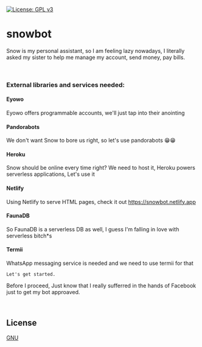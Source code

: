 [![License: GPL v3](https://img.shields.io/badge/License-GPLv3-blue.svg)](https://www.gnu.org/licenses/gpl-3.0)<space><space>


# snowbot
Snow is my personal assistant, so I am feeling lazy nowadays, I literally asked my sister to help me manage my account, send money, pay bills.

&nbsp;
### External libraries and services needed:
#### Eyowo
Eyowo offers programmable accounts, we'll just tap into their anointing

#### Pandorabots
We don't want Snow to bore us right, so let's use pandorabots 😁😁

#### Heroku
Snow should be online every time right? We need to host it, Heroku powers serverless applications, Let's use it

#### Netlify
Using Netlify to serve HTML pages, check it out https://snowbot.netlify.app

#### FaunaDB
So FaunaDB is a serverless DB as well, I guess I'm falling in love with serverless bitch*s

#### Termii
WhatsApp messaging service is needed and we need to use termii for that
```
Let's get started.
```

Before I proceed, Just know that I really sufferred in the hands of Facebook just to get my bot approaved.

&nbsp;
## License
[GNU](https://choosealicense.com/licenses/gpl-3.0/)
